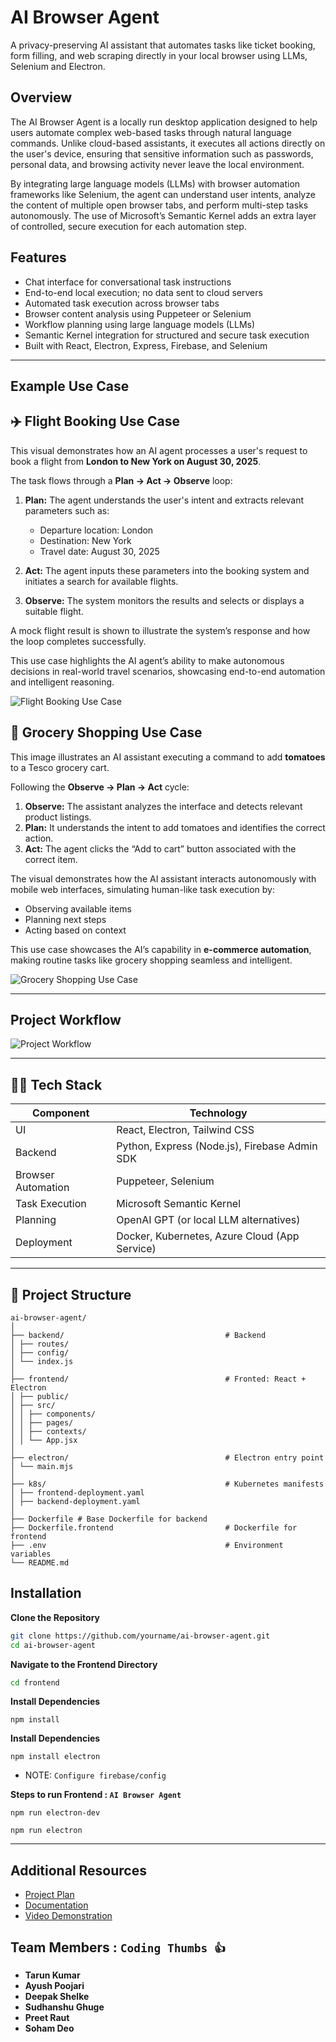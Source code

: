 # AI Browser Agent

A privacy-preserving AI assistant that automates tasks like ticket booking, form filling, and web scraping directly in your local browser using LLMs, Selenium and Electron.

## Overview

The AI Browser Agent is a locally run desktop application designed to help users automate complex web-based tasks through natural language commands. Unlike cloud-based assistants, it executes all actions directly on the user's device, ensuring that sensitive information such as passwords, personal data, and browsing activity never leave the local environment.

By integrating large language models (LLMs) with browser automation frameworks like Selenium, the agent can understand user intents, analyze the content of multiple open browser tabs, and perform multi-step tasks autonomously. The use of Microsoft’s Semantic Kernel adds an extra layer of controlled, secure execution for each automation step.


## Features

- Chat interface for conversational task instructions
- End-to-end local execution; no data sent to cloud servers
- Automated task execution across browser tabs
- Browser content analysis using Puppeteer or Selenium
- Workflow planning using large language models (LLMs)
- Semantic Kernel integration for structured and secure task execution
- Built with React, Electron, Express, Firebase, and Selenium

---

## Example Use Case

## ✈️ Flight Booking Use Case

This visual demonstrates how an AI agent processes a user's request to book a flight from **London to New York on August 30, 2025**.

The task flows through a **Plan → Act → Observe** loop:

1. **Plan:** The agent understands the user's intent and extracts relevant parameters such as:
   - Departure location: London  
   - Destination: New York  
   - Travel date: August 30, 2025

2. **Act:** The agent inputs these parameters into the booking system and initiates a search for available flights.

3. **Observe:** The system monitors the results and selects or displays a suitable flight.

A mock flight result is shown to illustrate the system’s response and how the loop completes successfully.

This use case highlights the AI agent’s ability to make autonomous decisions in real-world travel scenarios, showcasing end-to-end automation and intelligent reasoning.

![Flight Booking Use Case](https://github.com/AyushPoojariUCD/ai-browser-agent/blob/main/Use%20Case%20-%202.jpg)


## 🛒 Grocery Shopping Use Case

This image illustrates an AI assistant executing a command to add **tomatoes** to a Tesco grocery cart.

Following the **Observe → Plan → Act** cycle:

1. **Observe:** The assistant analyzes the interface and detects relevant product listings.
2. **Plan:** It understands the intent to add tomatoes and identifies the correct action.
3. **Act:** The agent clicks the “Add to cart” button associated with the correct item.

The visual demonstrates how the AI assistant interacts autonomously with mobile web interfaces, simulating human-like task execution by:

- Observing available items  
- Planning next steps  
- Acting based on context

This use case showcases the AI’s capability in **e-commerce automation**, making routine tasks like grocery shopping seamless and intelligent.

![Grocery Shopping Use Case](https://github.com/AyushPoojariUCD/ai-browser-agent/blob/main/Use%20Case%20-%201.jpg)


---

## Project Workflow

![Project Workflow](https://github.com/AyushPoojariUCD/ai-operator-agent/blob/main/Project%20Workflow.png)


---

## 👩‍💻 Tech Stack

| Component            | Technology                                      |
|----------------------|--------------------------------------------------|
| UI                   | React, Electron, Tailwind CSS                   |
| Backend              | Python, Express (Node.js), Firebase Admin SDK           |
| Browser Automation   | Puppeteer, Selenium                             |
| Task Execution       | Microsoft Semantic Kernel                       |
| Planning             | OpenAI GPT (or local LLM alternatives)          |
| Deployment           | Docker, Kubernetes, Azure Cloud (App Service)   |

---

## 📂 Project Structure

```
ai-browser-agent/
│
├── backend/                                    # Backend
│ ├── routes/
│ ├── config/
│ └── index.js
│
├── frontend/                                   # Fronted: React + Electron
│ ├── public/
│ ├── src/
│ │ ├── components/
│ │ ├── pages/
│ │ ├── contexts/
│ │ └── App.jsx
│
├── electron/                                   # Electron entry point
│ └── main.mjs
│
├── k8s/                                        # Kubernetes manifests
│ ├── frontend-deployment.yaml
│ ├── backend-deployment.yaml
│
├── Dockerfile # Base Dockerfile for backend
├── Dockerfile.frontend                         # Dockerfile for frontend
├── .env                                        # Environment variables
└── README.md

```

## Installation

 **Clone the Repository**

```bash
git clone https://github.com/yourname/ai-browser-agent.git
cd ai-browser-agent
```

**Navigate to the Frontend Directory**

```bash
cd frontend
```
**Install Dependencies**
```
npm install
```

**Install Dependencies**
```
npm install electron
```

- NOTE: `Configure firebase/config`

**Steps to run Frontend : `AI Browser Agent`**
```
npm run electron-dev

npm run electron
```

---

## Additional Resources
- [Project Plan](https://your-project-plan-link.com)
- [Documentation](https://your-video-link.com)  
- [Video Demonstration](https://your-video-link.com)  


## Team Members : `Coding Thumbs 👍`

- **Tarun Kumar**  
- **Ayush Poojari**
- **Deepak Shelke**
- **Sudhanshu Ghuge**    
- **Preet Raut** 
- **Soham Deo**
  

